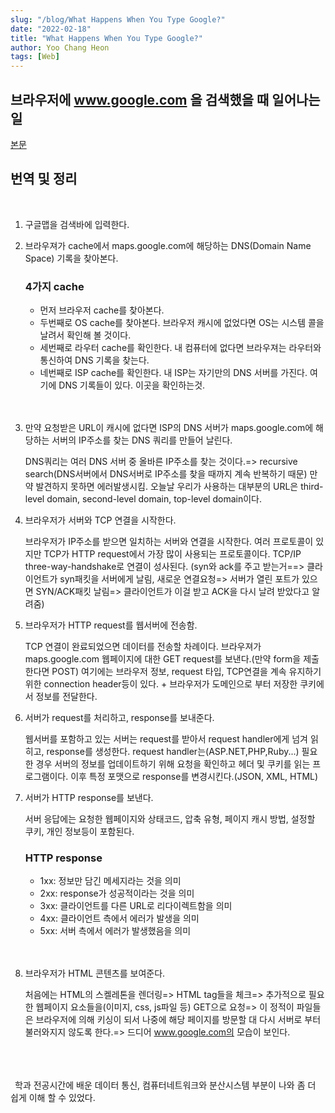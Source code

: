 ```yaml
---
slug: "/blog/What Happens When You Type Google?"
date: "2022-02-18"
title: "What Happens When You Type Google?"
author: Yoo Chang Heon
tags: [Web]
---
```


## 브라우저에 <k>www.google.com 을 검색했을 때 일어나는 일

[본문](https://medium.com/@maneesha.wijesinghe1/what-happens-when-you-type-an-url-in-the-browser-and-press-enter-bb0aa2449c1a)

## 번역 및 정리

<br/>

1. 구글맵을 검색바에 입력한다.

2. 브라우져가 cache에서 maps.google.com에 해당하는 DNS(Domain Name Space) 기록을 찾아본다.

   ### 4가지 cache

   - 먼저 브라우저 cache를 찾아본다.
   - 두번째로 OS cache를 찾아본다.
     브라우저 캐시에 없었다면 OS는 시스템 콜을 날려서 확인해 볼 것이다.
   - 세번째로 라우터 cache를 확인한다. 내 컴퓨터에 없다면 브라우져는 라우터와 통신하여 DNS 기록을 찾는다.
   - 네번째로 ISP cache를 확인한다. 내 ISP는 자기만의 DNS 서버를 가진다. 여기에 DNS 기록들이 있다. 이곳을 확인하는것.
     <br/><br/><br/>

3. 만약 요청받은 URL이 캐시에 없다면 ISP의 DNS 서버가 maps.google.com에 해당하는 서버의 IP주소를 찾는 DNS 쿼리를 만들어 날린다.

   DNS쿼리는 여러 DNS 서버 중 올바른 IP주소를 찾는 것이다.=> recursive search(DNS서버에서 DNS서버로 IP주소를 찾을 때까지 계속 반복하기 때문)
   만약 발견하지 못하면 에러발생시킴.
   오늘날 우리가 사용하는 대부분의 URL은 third-level domain, second-level domain, top-level domain이다.

4. 브라우저가 서버와 TCP 연결을 시작한다.

   브라우저가 IP주소를 받으면 일치하는 서버와 연결을 시작한다. 여러 프로토콜이 있지만 TCP가 HTTP request에서 가장 많이 사용되는 프로토콜이다.
   TCP/IP three-way-handshake로 연결이 성사된다. (syn와 ack를 주고 받는거==> 클라이언트가 syn패킷을 서버에게 날림, 새로운 연결요청=> 서버가 열린 포트가 있으면 SYN/ACK패킷 날림=> 클라이언트가 이걸 받고 ACK을 다시 날려 받았다고 알려줌)

5. 브라우저가 HTTP request를 웹서버에 전송함.

   TCP 연결이 완료되었으면 데이터를 전송할 차례이다. 브라우져가 maps.google.com 웹페이지에 대한 GET request를 보낸다.(만약 form을 제출한다면 POST) 여기에는 브라우저 정보, request 타입, TCP연결을 계속 유지하기 위한 connection header등이 있다. + 브라우저가 도메인으로 부터 저장한 쿠키에서 정보를 전달한다.

6. 서버가 request를 처리하고, response를 보내준다.

   웹서버를 포함하고 있는 서버는 request를 받아서 request handler에게 넘겨 읽히고, response를 생성한다. request handler는(ASP.NET,PHP,Ruby...) 필요한 경우 서버의 정보를 업데이트하기 위해 요청을 확인하고 헤더 및 쿠키를 읽는 프로그램이다. 이후 특정 포맷으로 response를 변경시킨다.(JSON, XML, HTML)

7. 서버가 HTTP response를 보낸다.

   서버 응답에는 요청한 웹페이지와 상태코드, 압축 유형, 페이지 캐시 방법, 설정할 쿠키, 개인 정보등이 포함된다.

   ### HTTP response

   - 1xx: 정보만 담긴 메세지라는 것을 의미
   - 2xx: response가 성공적이라는 것을 의미
   - 3xx: 클라이언트를 다른 URL로 리다이렉트함을 의미
   - 4xx: 클라이언트 측에서 에러가 발생을 의미
   - 5xx: 서버 측에서 에러가 발생했음을 의미
     <br/><br/><br/>

8. 브라우저가 HTML 콘텐츠를 보여준다.

   처음에는 HTML의 스켈레톤을 렌더링=> HTML tag들을 체크=> 추가적으로 필요한 웹페이지 요소들을(이미지, css, js파일 등) GET으로 요청=> 이 정적이 파일들은 브라우저에 의해 키싱이 되서 나중에 해당 페이지를 방문할 대 다시 서버로 부터 불러와지지 않도록 한다.=> 드디어 www.google.com의 모습이 보인다.

<br/><br/><br/>
&ensp;학과 전공시간에 배운 데이터 통신, 컴퓨터네트워크와 분산시스템 부분이 나와 좀 더 쉽게 이해 할 수 있었다.

